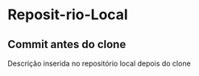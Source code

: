 
# Reposit-rio-Local
## Commit antes do clone
Descrição inserida no repositório local depois do clone




